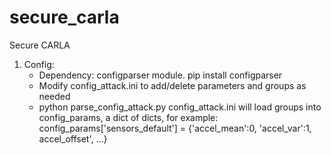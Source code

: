 # secure_carla
Secure CARLA

1. Config:
    - Dependency: configparser module.
        pip install configparser
    - Modify config_attack.ini to add/delete parameters and groups as needed
    - python parse_config_attack.py config_attack.ini will load groups into config_params, a dict of dicts,      for example: config_params['sensors_default'] = {'accel_mean':0, 'accel_var':1, accel_offset', ...}

